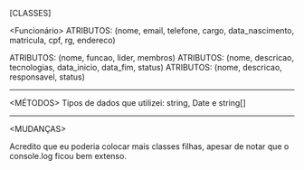 [CLASSES]

<Funcionário>
ATRIBUTOS: (nome, email, telefone, cargo, data_nascimento, matricula, cpf, rg, endereco)

<Equipe>
ATRIBUTOS: (nome, funcao, lider, membros)

<Projeto>
ATRIBUTOS: (nome, descricao, tecnologias, data_inicio, data_fim, status)

<Tarefa>
ATRIBUTOS: (nome, descricao, responsavel, status)

---------------------------------------------------------------------------------------------

<MÉTODOS>
Tipos de dados que utilizei: string, Date e string[]

---------------------------------------------------------------------------------------------

<MUDANÇAS>

Acredito que eu poderia colocar mais classes filhas, apesar de notar que o console.log ficou bem extenso.
